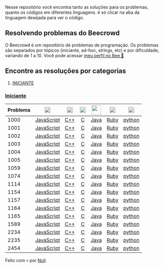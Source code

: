 Nesse repositório você encontra tanto as soluções para os problemas, quanto os códigos em diferentes linguagens. é só clicar na aba da linguagem desejada para ver o código.

## Resolvendo problemas do Beecrowd

O Beecrowd é um repositório de problemas de programação. Os problemas são separados por tópicos (iniciante, ad-hoc, strings, etc) e por dificuldade, variando de 1 a 10. Você pode acessar [meu perfil no Bee 🔗](https://www.beecrowd.com.br/judge/pt/profile/642454)

## Encontre as resoluções por categorias

1. [INICIANTE](#iniciante)

### [Iniciante](#iniciante)

| Problema | <img height="20px" src="https://thekenyandev.com/static/0cded3a3276425911d55a2552bf361bf/javascript.png" /> | <img height="20px" src="https://upload.wikimedia.org/wikipedia/commons/thumb/1/18/ISO_C%2B%2B_Logo.svg/1822px-ISO_C%2B%2B_Logo.svg.png" /> | <img height="20px" src="https://e7.pngegg.com/pngimages/465/779/png-clipart-blue-and-white-c-logo-the-c-programming-language-computer-programming-computer-icons-programmer-blue-angle.png" /> | <img height="30px" src="https://brandslogos.com/wp-content/uploads/images/large/java-logo-1.png" /> | <img height="20px" src="https://upload.wikimedia.org/wikipedia/commons/thumb/7/73/Ruby_logo.svg/1024px-Ruby_logo.svg.png" />  | <img height="20px" src="https://upload.wikimedia.org/wikipedia/commons/thumb/c/c3/Python-logo-notext.svg/1200px-Python-logo-notext.svg.png" />  |
| -------- | :---------------------------------------: | :---------------------: | :---------------------: | :---------------------: | :---------------------: | :---------------------: |
| 1000     |  [JavaScript](JavaScript/1000.js) | [C++](C++/1000.cpp) | [C](C/1000.c)  | [Java](Java/1000.java) | [Ruby](Ruby/1000.rb) | [python](Python/1000.py)
| 1001     |  [JavaScript](JavaScript/1001.js) | [C++](C++/1001.cpp) | [C](C/1001.c)  | [Java](Java/1001.java) | [Ruby](Ruby/1001.rb) | [python](Python/1001.py)
| 1002     |  [JavaScript](JavaScript/1002.js) | [C++](C++/1002.cpp) | [C](C/1002.c)  | [Java](Java/1002.java) | [Ruby](Ruby/1002.rb) | [python](Python/1002.py)
| 1003     |  [JavaScript](JavaScript/1003.js) | [C++](C++/1003.cpp) | [C](C/1003.c)  | [Java](Java/1003.java) | [Ruby](Ruby/1003.rb) | [python](Python/1003.py)
| 1004     |  [JavaScript](JavaScript/1004.js) | [C++](C++/1004.cpp) | [C](C/1004.c)  | [Java](Java/1004.java) | [Ruby](Ruby/1004.rb) | [python](Python/1004.py)
| 1005     |  [JavaScript](JavaScript/1005.js) | [C++](C++/1005.cpp) | [C](C/1005.c)  | [Java](Java/1005.java) | [Ruby](Ruby/1005.rb) | [python](Python/1005.py)
| 1059     |  [JavaScript](JavaScript/1059.js) | [C++](C++/1059.cpp) | [C](C/1059.c)  | [Java](Java/1059.java) | [Ruby](Ruby/1059.rb) | [python](Python/1059.py)
| 1074     |  [JavaScript](JavaScript/1074.js) | [C++](C++/1074.cpp) | [C](C/1074.c)  | [Java](Java/1074.java) | [Ruby](Ruby/1074.rb)  | [python](Python/1074.py)
| 1114     |  [JavaScript](JavaScript/1114.js) | [C++](C++/1114.cpp) | [C](C/1114.c)  | [Java](Java/1114.java) | [Ruby](Ruby/1114.rb) | [python](Python/1114.py)
| 1154     |  [JavaScript](JavaScript/1154.js) | [C++](C++/1154.cpp) | [C](C/1154.c)  | [Java](Java/1154.java) | [Ruby](Ruby/1154.rb) | [python](Python/1154.py)
| 1157     |  [JavaScript](JavaScript/1157.js) | [C++](C++/1157.cpp) | [C](C/1157.c)  | [Java](Java/1157.java) | [Ruby](Ruby/1157.rb) | [python](Python/1157.py)
| 1164     |  [JavaScript](JavaScript/1164.js) | [C++](C++/1164.cpp) | [C](C/1164.c)  | [Java](Java/1164.java) | [Ruby](Ruby/1164.rb) | [python](Python/1164.py)
| 1165     |  [JavaScript](JavaScript/1165.js) | [C++](C++/1165.cpp) | [C](C/1165.c)  | [Java](Java/1165.java) | [Ruby](Ruby/1165.rb) | [python](Python/1165.py)
| 1589     |  [JavaScript](JavaScript/1589.js) | [C++](C++/1589.cpp) | [C](C/1589.c)  | [Java](Java/1589.java) | [Ruby](Ruby/1589.rb) | [python](Python/1589.py)
| 2234     |  [JavaScript](JavaScript/2234.js) | [C++](C++/2234.cpp) | [C](C/2234.c)  | [Java](Java/2234.java) | [Ruby](Ruby/2234.rb) | [python](Python/2234.py)
| 2235     |  [JavaScript](JavaScript/2235.js) | [C++](C++/2235.cpp) | [C](C/2235.c)  | [Java](Java/2235.java) | [Ruby](Ruby/2235.rb) | [python](Python/2235.py)
| 2454     |  [JavaScript](JavaScript/2454.js) | [C++](C++/2454.cpp) | [C](C/2454.c)  | [Java](Java/2454.java) | [Ruby](Ruby/2454.rb) | [python](Python/2454.py)


Feito com 💀 por [Null](https://linktr.ee/null_pl).
